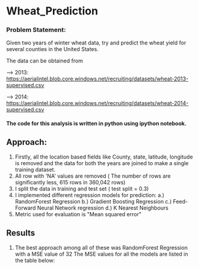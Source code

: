 # Wheat_Prediction

### Problem Statement:
Given two years of winter wheat data, try and predict the wheat yield for several counties in the United States.

The data can be obtained from

--> 2013: https://aerialintel.blob.core.windows.net/recruiting/datasets/wheat-2013-supervised.csv

--> 2014: https://aerialintel.blob.core.windows.net/recruiting/datasets/wheat-2014-supervised.csv

#### The code for this analysis is written in python using ipython notebook.

## Approach:
1. Firstly, all the location based fields like County, state, latitude, longitude is removed and the data for both the years are joined to make a single training dataset.
2. All row with 'NA' values are removed ( The number of rows are significantly less, 615 rows in 360,042 rows)
3. I split the data in training and test set ( test split = 0.3)
4. I implemented different regression models for prediction:
    a.) RandomForest Regression
    b.) Gradient Boosting Regression
    c.) Feed-Forward Neural Network regression
    d.) K Nearest Neighbours
5. Metric used for evaluation is "Mean squared error"

## Results
1. The best approach among all of these was RandomForest Regression with a MSE value of 32
The MSE values for all the models are listed in the table below:


